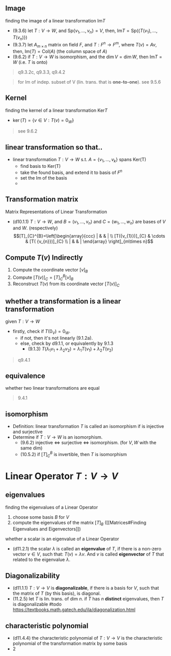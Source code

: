 ## Image

finding the image of a linear transformation $\text{Im}T$

- (9.3.6) let $T:V\to W$, and $\text{Sp}\{ v_{1},\dots ,v_{n} \}=V$, then, $\text{Im}{T}=\text{Sp}{(\{ T(v_{1}),\dots,T(v_{n}) \})}$
- (9.3.7) let $A_{m \times n}$ matrix on field $F$, and $T:F^n\to F^m$, where $T(v)=Av$, then, $\text{Im}(T)=\text{Col}{(A)}$ (the column space of $A$)
- (9.6.2) if $T:V\to W$ is isomorphism, and the $\dim{V}=\dim{W}$, then $\text{Im}{T}=W$ (i.e. $T$ is onto)

>q9.3.2c, q9.3.3, q9.4.2

>for Im of indep. subset of V (lin. trans. that is **one-to-one**). see 9.5.6 

## Kernel 

finding the kernel of a linear transformation $\text{Ker}T$

- $\ker(T) = \{ v \in V : T(v) = 0_W\}$

>see 9.6.2 

## linear transformation so that..

- linear transformation $T:V\to W$ s.t. $A=\{ v_{1},\dots ,v_{k} \}$ spans $\text{Ker{(T)}}$
	- find basis to $\text{Ker{(T)}}$
	- take the found basis, and extend it to basis of $F^n$
	- set the Im of the basis 
	- 
	

## Transformation matrix

Matrix Representations of Linear Transformation

- (d10.1.1) $T:V\to W$, and $B=(v_{1},\dots,v_{n})$ and $C=(w_{1},\dots,w_{n})$ are bases of $V$ and $W$. (respectively) 
$$[T]_{C}^{B}=\left[\begin{array}{ccc} | & & | \\ [T({v_{1}})]_{C} & \cdots & [T( {v_{n}})]_{C} \\ | & & | \end{array} \right]_{m\times n}$$

## Compute $T(v)$ Indirectly 

1. Compute the coordinate vector $[v]_{B}$
2. Compute $[T(v)]_{C}=[T]_{C}^{B}[v]_{B}$
3. Reconstruct $T(v)$ from its coordinate vector $[T(v)]_{C}$


## whether a transformation is a linear transformation

given $T:V\to W$
- firstly, check if $T(0_{V})=0_{W}$. 
	- if not, then it's not linearly (9.1.2a). 
	- else, check by d9.1.1, or equivalently by 9.1.3
		- (9.1.3)  $T(\lambda_{1}v_{1}+\lambda_{2}v_{2})=\lambda_{1}T(v_{1})+\lambda_{2}T(v_{2})$

>q9.4.1

## equivalence

whether two linear transformations are equal 

> 9.4.1

## isomorphism

- Definition: linear transformation $T$ is called an isomorphism if is injective and surjective
- Determine if $T:V\to W$ is an isomorphism.
	- (9.6.2) injective $\iff$ surjective $\iff$ isomorphism. (for $V,W$ with the same dim)
	- (10.5.2) if $[T]^B_{C}$ is invertible, then $T$ is isomorphism

# Linear Operator $T:V \to V$

## eigenvalues 

finding the eigenvalues of a Linear Operator 
1. choose some basis $B$ for $V$
2. compute the eigenvalues of the matrix $[T]_{B}$ ([[Matrices#Finding Eigenvalues and Eigenvectors]])

whether a scalar is an eigenvalue of a Linear Operator 
- (d11.2.1) the scalar $\lambda$ is called an **eigenvalue** of $T$, if there is a non-zero vector $v \in V$, such that: $T(v)=\lambda{v}$. And $v$ is called **eigenvector** of $T$ that related to the eigenvalue $\lambda$. 

## Diagonalizability

- (d11.1.1) $T:V\to V$ is **diagonalizable**, if there is a basis for $V$, such that the matrix of $T$ (by this basis), is diagonal.
- (11.2.5) let $T$ is lin. trans. of dim $n$. if $T$ has $n$ **distinct** eigenvalues, then $T$ is diagonalizable
#todo  https://textbooks.math.gatech.edu/ila/diagonalization.html

## characteristic polynomial

- (d11.4.4) the characteristic polynomial of $T:V\to V$ is the characteristic polynomial of the transformation matrix by some basis
- 2